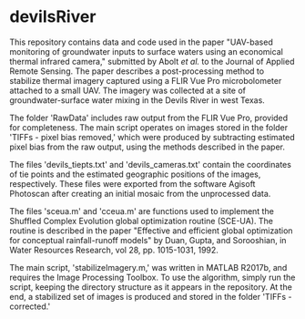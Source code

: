 # devilsRiver

This repository contains data and code used in the paper "UAV-based monitoring of groundwater inputs to surface waters using an economical thermal infrared camera," submitted by Abolt *et al.* to the Journal of Applied Remote Sensing. The paper describes a post-processing method to stabilize thermal imagery captured using a FLIR Vue Pro microbolometer attached to a small UAV. The imagery was collected at a site of groundwater-surface water mixing in the Devils River in west Texas.

The folder 'RawData' includes raw output from the FLIR Vue Pro, provided for completeness. The main script operates on images stored in the folder 'TIFFs - pixel bias removed,' which were produced by subtracting estimated pixel bias from the raw output, using the methods described in the paper.

The files 'devils_tiepts.txt' and 'devils_cameras.txt' contain the coordinates of tie points and the estimated geographic positions of the images, respectively. These files were exported from the software Agisoft Photoscan after creating an initial mosaic from the unprocessed data.

The files 'sceua.m' and 'cceua.m' are functions used to implement the Shuffled Complex Evolution global optimization routine (SCE-UA). The routine is described in the paper "Effective and efficient global optimization for conceptual rainfall-runoff models" by Duan, Gupta, and Sorooshian, in Water Resources Research, vol 28, pp. 1015-1031, 1992.

The main script, 'stabilizeImagery.m,' was written in MATLAB R2017b, and requires the Image Processing Toolbox. To use the algorithm, simply run the script, keeping the directory structure as it appears in the repository. At the end, a stabilized set of images is produced and stored in the folder 'TIFFs - corrected.'

